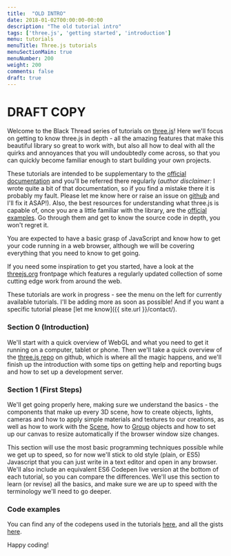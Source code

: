 ```yaml
---
title:  "OLD INTRO"
date: 2018-01-02T00:00:00-00:00
description: "The old tutorial intro"
tags: ['three.js', 'getting started', 'introduction']
menu: tutorials
menuTitle: Three.js tutorials
menuSectionMain: true
menuNumber: 200
weight: 200
comments: false
draft: true
---
```


# DRAFT COPY

Welcome to the Black Thread series of tutorials on [three.js](https://threejs.org/)! Here we'll focus on getting to know three.js in depth - all the amazing features that make this beautiful library so great to work with, but also all how to deal with all the quirks and annoyances that you will undoubtedly come across, so that you can quickly become familiar enough to start building your own projects.

These tutorials are intended to be supplementary to the [official documentation](https://threejs.org/docs/) and you'll be referred there regularly (*author disclaimer:* I wrote quite a bit of that documentation, so if you find a mistake there it is probably my fault. Please let me know here or raise an issue on [github](https://github.com/mrdoob/three.js/issues/) and I'll fix it ASAP!). Also, the best resources for understanding what three.js is capable of, once you are a little familiar with the library, are the [official examples](https://threejs.org/examples/). Go through them and get to know the source code in depth, you won't regret it.

You are expected to have a basic grasp of JavaScript and know how to get your code running in a web browser, although we will be covering everything that you need to know to get going.

If you need some inspiration to get you started, have a look at the [threejs.org](https://threejs.org/) frontpage which features a regularly updated collection of some cutting edge work from around the web.

These tutorials are work in progress - see the menu on the left for currently available tutorials. I'll be adding more as soon as possible! And if you want a specific tutorial please [let me know]({{ site.url }}/contact/).

### Section 0 (Introduction)
We'll start with a quick overview of WebGL and what you need to get it running on a computer, tablet or phone. Then we'll take a quick overview of the [three.js repo](https://github.com/mrdoob/three.js) on github, which is where all the magic happens, and we'll finish up the introduction with some tips on getting help and reporting bugs and how to set up a development server.

### Section 1 (First Steps)
We'll get going properly here, making sure we understand the basics - the components that make up every 3D scene, how to create objects, lights, cameras and how to apply simple materials and textures to our creations, as well as how to work with the [Scene](https://threejs.org/docs/#api/scenes/Scene), how to [Group](https://threejs.org/docs/#api/objects/Group) objects and how to set up our canvas to resize automatically if the browser window size changes.

This section will use the most basic programming techniques possible while we get up to speed, so for now we'll stick to old style (plain, or ES5) Javascript that you can just write in a text editor and open in any browser. We'll also include an equivalent ES6 Codepen live version at the bottom of each tutorial, so you can compare the differences. We'll use this section to learn (or revise) all the basics, and make sure we are up to speed with the terminology we'll need to go deeper.
<!--
### Section 2 (Build Tools and Debugging)
As you may be aware, the Javascript language has recently been updated to version ES6 (or rather, version [it's complicated](https://benmccormick.org/2015/09/14/es5-es6-es2016-es-next-whats-going-on-with-javascript-versioning/)), and we want to start using these modern features. As support for each feature varies from browsers to browser, in order for our code to work we'll need to compile it down to ES5 compatible code. This requires using some build tools.
We'll go for the simplest setup possible, using [Node.js](https://nodejs.org/en/) as a task runner and [Babel](https://babeljs.io/) to compile our code. Additionally, as the last thing we want to is to have all our code in one huge file, we'll split it up using ES6 modules, which requires using a bundling tool. Three.js itself is bundled using [rollup.js](https://rollupjs.org/) which is currently the easiest to use bundler available so we'll stick with that.

There are many equivalent ways of compiling and bundling ES6 code, so if you already use a different build setup, you should be able to skip this chapter.

We'll finish the section by taking a quick look at simple techniques for debugging your code, mainly just by using `console.log` and similar functions.

### Section 3 (Abstraction and enhancement)
Next we'll take the setup we've used so far and abstract it into `THREE.App`, so that instead of worrying about things like creating cameras, canvases, resizing functions and so on, we can just use `const myApp = new THREE.App()` and have everything handled automatically for most common use cases. We'll also cover how to create a loading overlay and a statistics overlay for our canvases. `THREE.App` will soon be available as a node module, so you can just use that if you want, although it is still advised to follow through this section.

We'll finish off with an example of how to enhance some built in functionality - in this case we'll expand the `THREE.Clock` so that it has similar functionality to Unity's [Time](https://docs.unity3d.com/ScriptReference/Time.html) class.

### Section 4 (Materials)
Three.js ships with lots of different material types. We'll start by looking at the base [Material](https://threejs.org/docs/#api/materials/Material) class, then some of the older materials available - the [MeshBasicMaterial](https://threejs.org/docs/#api/materials/MeshBasicMaterial), [MeshLambertMaterial](https://threejs.org/docs/#api/materials/MeshLambertMaterial) and [MeshPhongMaterial](https://threejs.org/docs/#api/materials/MeshPhongMaterial) (as well as the new [MeshToonMaterial](https://threejs.org/docs/#api/materials/MeshToonMaterial) which is based on the Phong material), before moving onto the newer physically based rendering work flow in the form of the [MeshStandardMaterial](https://threejs.org/docs/#api/materials/MeshStandardMaterial) and [MeshPhysicalMaterial](https://threejs.org/docs/#api/materials/MeshPhysicalMaterial).

We'll also take a quick look at the less commonly used [MeshDepthMaterial](https://threejs.org/docs/#api/materials/MeshDepthMaterial) and the [ShadowMaterial](https://threejs.org/docs/#api/materials/ShadowMaterial) (which is transparent but can receive shadows), before looking at using multiple materials with a single mesh.

Finally we'll see how to create materials for lines and curves in the form of the [LineBasicMaterial](https://threejs.org/docs/#api/materials/LineBasicMaterial) and [LineDashedMaterial](https://threejs.org/docs/#api/materials/LineDashedMaterial).

We won't be covering [ShaderMaterial](https://threejs.org/docs/#api/materials/ShaderMaterial) and [RawShaderMaterial](https://threejs.org/docs/#api/materials/RawShaderMaterial) here - instead we'll take a look at them in Section 14 (Creating custom shaders), and we'll also leave the [SpriteMaterial](https://threejs.org/docs/#api/materials/SpriteMaterial) and [PointMaterial](https://threejs.org/docs/#api/materials/PointsMaterial) for the appropriate sections.

### Section 5 (Textures)
Now we'll take a deeper look at textures, and how to author them for use with three.js. We'll go over the basics of gamma space, linear space and when to use each. Then we'll go over the [Texture](https://threejs.org/docs/#api/textures/Texture) base class (unlike other base classes in three.js this is intended to be used directly) before looking at the various derived texture classes that come with three.js and how to load or use them - [CanvasTexture](https://threejs.org/docs/#api/textures/CanvasTexture) (which uses a 2D Canvas element as a texture), [CompressedTexture](https://threejs.org/docs/#api/textures/CompressedTexture), [CubeTexture](https://threejs.org/docs/#api/textures/CubeTexture) (for use as an environment map), [DataTexture](https://threejs.org/docs/#api/textures/DataTexture), (which creates a texture from raw data), [DepthTexture](https://threejs.org/docs/#api/textures/DepthTexture) (a type of shadow map) and [VideoTexture](https://threejs.org/docs/#api/textures/VideoTexture), which takes a video and updates the texture with each new frame of the video.

We'll wrap up the section by examining the various texture formats that three.js supports, and the various encoding types and what they mean.

### Section 6 (Lights and Shadows)
Working with lights in three.js is fairly straightforward, barring a few quirks (here's looking at you, [DirectionalLight](https://threejs.org/docs/#api/lights/DirectionalLight)!). However, adding shadows is another story and can be very tricky to get right. We'll go over the various light types and corresponding shadows here.

### Section 7 (Helpers)
Three.js ships with 14 (and counting) helper objects. Most are fairly self explanatory, so we'll just take a quick look at each and make sure we are familiar with them.

### Section 8 (The /examples folder)
Here we'll take a whirlwind tour of (some) of the /[examples](https://github.com/mrdoob/three.js/blob/dev/examples/) folder in the three.js github repository. There is a lot to see here - to start with, all the code for the official three.js examples (which you can see live [here](https://threejs.org/examples/)), but also loads of plugins such as [controls](https://github.com/mrdoob/three.js/tree/dev/examples/js/controls), [loaders](https://github.com/mrdoob/three.js/tree/dev/examples/js/loaders) for many different texture and model formats, [postprocessing](https://github.com/mrdoob/three.js/tree/dev/examples/js/postprocessing) (which we'll cover in section 13), additional [renderers](https://github.com/mrdoob/three.js/tree/dev/examples/js/renderers), [cameras](https://github.com/mrdoob/three.js/tree/dev/examples/js/cameras), [modifiers](https://github.com/mrdoob/three.js/tree/dev/examples/js/modifiers) and much more. There are even free to use [3D fonts](https://github.com/mrdoob/three.js/tree/dev/examples/fonts), [models](https://github.com/mrdoob/three.js/tree/dev/examples/models), [sounds](https://github.com/mrdoob/three.js/tree/dev/examples/sounds) and [textures](https://github.com/mrdoob/three.js/tree/dev/examples/textures) you can use for testing, all licensed with the same open (MIT) license as three.js itself.

We won't be covering everything here, but we'll attempt to make sure we are familiar with the most useful bits.

### Section 9 (Working with 3D assets)
Here we'll go over how to work with assets created in other 3D applications. This is, in my opinion, the most poorly understood and problematic area you will come across while working with three.js, albeit with good reason, as aside from quirks such as different applications using different coordinate systems (the most common is that the y and z axes are switched), the main problem is that there are just an overwhelming number of 3D assets formats and applications around and while three.js has plenty of loaders, they are all community created and of varying quality, and may not have been updated as recently as the format they are trying to load. There is no way we can cover everything here, so we are just going to look at a couple of applications and formats.
We'll use [3D Studio Max](https://www.autodesk.com/products/3ds-max/overview) and [Blender](https://www.blender.org/), and export our models in [FBX](https://en.wikipedia.org/wiki/FBX), [GLTF](https://en.wikipedia.org/wiki/GlTF) and [OBJ](https://en.wikipedia.org/wiki/Wavefront_.obj_file) formats and see how to load those.
We'll also cover a secret weapon in the form of [Clara.io](https://clara.io/), a free online 3D editor which uses three.js for rendering and which can import and export a variety of formats, including three.js's native JSON format.

### Section 10 (The WebGLRenderer)
We'll cover the various options of the [WebGLRenderer](https://threejs.org/docs/#api/renderers/WebGLRenderer) in greater detail here, then take a look at the [WebGLRenderTarget](https://threejs.org/docs/#api/renderers/WebGLRenderTarget) and [WebGLRenderTargetCube](https://threejs.org/docs/#api/renderers/WebGLRenderTargetCube), which can be used to render to a texture or cube texture (environment map) respectively which we can then use for various effects.

We'll also take a look at the two WebGLRenderer plugins that ship as part of the three.js core - [Sprites](https://threejs.org/docs/#api/objects/Sprite) and [LensFlare](https://threejs.org/docs/#api/objects/LensFlare).

### Section 11 (Geometries and BufferGeometries)
We'll start by going over the basics of how a [Geometry](https://threejs.org/docs/#api/core/Geometry) works - vertices, faces, uv mapping and so on. Geometries have the advantage of being intuitive to work with, but unfortunately they are also quite slow, as every vertex is a [Vector3](https://threejs.org/docs/#api/math/Vector3) object, and every face is a [Face3](https://threejs.org/docs/#api/core/Face3) object. For simple scenes and powerful hardware this may not be a problem, but if you are trying to display something complex on a slow mobile device you will not have much luck. So we'll move onto [BufferGeometries](https://threejs.org/docs/#api/core/BufferGeometry) which hold all their vertex, uv, face and any other information in [BufferAttributes](https://threejs.org/docs/#api/core/BufferAttribute), which are basically flat [TypeArrays](https://developer.mozilla.org/en-US/docs/Web/JavaScript/Typed_arrays). These are much faster, at the cost of being less intuitive to work with. But, armed with our understanding of how Geometries work, we'll see that they are actually not too complex.

Once we understand how to work with buffer geometries we'll take a look at how they can be used to create instanced geometries, a very powerful technique that will allow us to do things like create a flock of 100,000 birds without slowing our device to a standstill.

### Section 12 Animation
Here we'll take a quick look at various animation techniques (in particular the idea of 'tweening' in frame based animation). We'll take a quick digression and look at how to use the Greensock GSAP animation library with three.js, before looking into three.js's own animation functions. We'll also look at how to use [MorphTargets](https://threejs.org/docs/#api/core/Geometry.morphTargets) and [Bones](https://threejs.org/docs/#api/objects/Bone), [Skeletons](https://threejs.org/docs/#api/objects/Skeleton) and [SkinnedMeshes](https://threejs.org/docs/#api/objects/SkinnedMesh), starting with how to create them programmatically in three.js but moving on to using ones that have been authored in other applications.

### Section 13 Postprocessing, shaders and effects
There are a lot of post processing, effect and shader files available in the /examples folder. Here we'll take a look at setting up our scene for post processing and then take a look at a couple of the more useful effects and shaders

### Section 14 Creating custom materials
We'll take a look at how to create custom materials here. Three.js allows us to write our own shaders and use them ith the [ShaderMaterial](https://threejs.org/docs/#api/materials/ShaderMaterial) and [RawShaderMaterial](https://threejs.org/docs/#api/materials/RawShaderMaterial) by creating an even more basic version of MeshBasicMaterial using each. Finally we'll go over the basics of working with GLSL.

This chapter will serve as a very quick introduction to writing your own shaders, but since that subject deserves at least a book of its own, we'll mainly be looking at how to work with shaders in three.js.

### Section 15 Tips and tricks
Here we'll go over anything that doesn't quite fit in the previous sections. We'll take a look at draw calls (and the importance of reducing them), how to clear objects from a scene and free up memory, as well as some useful code snippets that you can reuse in your work. -->

### Code examples
You can find any of the codepens used in the tutorials [here](https://codepen.io/collection/DKNVdO/), and all the gists [here](https://gist.github.com/looeee/).


Happy coding!
